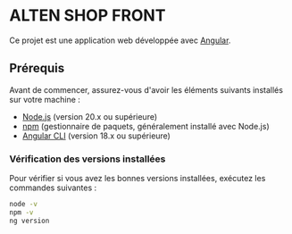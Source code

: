# ALTEN SHOP FRONT

Ce projet est une application web développée avec [Angular](https://angular.io/).

## Prérequis

Avant de commencer, assurez-vous d'avoir les éléments suivants installés sur votre machine :

- [Node.js](https://nodejs.org/) (version 20.x ou supérieure)
- [npm](https://www.npmjs.com/) (gestionnaire de paquets, généralement installé avec Node.js)
- [Angular CLI](https://angular.io/cli) (version 18.x ou supérieure)

### Vérification des versions installées

Pour vérifier si vous avez les bonnes versions installées, exécutez les commandes suivantes :

```bash
node -v
npm -v
ng version
```